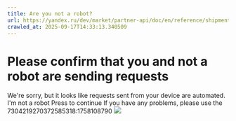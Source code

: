 ```yaml
---
title: Are you not a robot?
url: https://yandex.ru/dev/market/partner-api/doc/en/reference/shipments/generateShipmentListDocumentReport
crawled_at: 2025-09-17T14:33:13.340509
---
```


# Please confirm that you and not a robot are sending requests
We're sorry, but it looks like requests sent from your device are automated. 
I'm not a robot Press to continue
If you have any problems, please use the 
7304219270372585318:1758108790
![](https://adfstat.yandex.ru/captcha?req_id=1758108790420352-15537180788462950023-db7ezcspfmi4cig7-BAL&unique_key=7304219270372585318)
